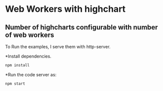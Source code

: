 # Web Workers with highchart
## Number of highcharts configurable with number of web workers

To Run the examples, I serve them with http-server.

*Install dependencies.
```bash
npm install
```
*Run the code server as:
```
npm start
```

